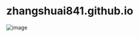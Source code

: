 # zhangshuai841.github.io
![image](https://github.com/zhangshuai841/zhangshuai841.github.io/edit/main/images/1.png)

